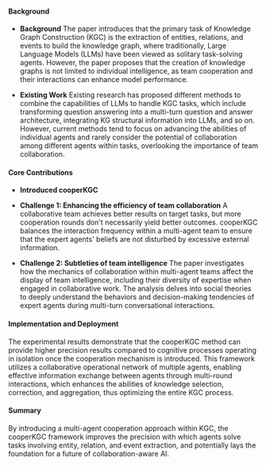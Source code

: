 #### Background
- **Background**
The paper introduces that the primary task of Knowledge Graph Construction (KGC) is the extraction of entities, relations, and events to build the knowledge graph, where traditionally, Large Language Models (LLMs) have been viewed as solitary task-solving agents. However, the paper proposes that the creation of knowledge graphs is not limited to individual intelligence, as team cooperation and their interactions can enhance model performance.

- **Existing Work**
Existing research has proposed different methods to combine the capabilities of LLMs to handle KGC tasks, which include transforming question answering into a multi-turn question and answer architecture, integrating KG structural information into LLMs, and so on. However, current methods tend to focus on advancing the abilities of individual agents and rarely consider the potential of collaboration among different agents within tasks, overlooking the importance of team collaboration.

#### Core Contributions
  - **Introduced cooperKGC**
  - **Challenge 1: Enhancing the efficiency of team collaboration**
      A collaborative team achieves better results on target tasks, but more cooperation rounds don't necessarily yield better outcomes. cooperKGC balances the interaction frequency within a multi-agent team to ensure that the expert agents' beliefs are not disturbed by excessive external information. 

  - **Challenge 2: Subtleties of team intelligence**
      The paper investigates how the mechanics of collaboration within multi-agent teams affect the display of team intelligence, including their diversity of expertise when engaged in collaborative work. The analysis delves into social theories to deeply understand the behaviors and decision-making tendencies of expert agents during multi-turn conversational interactions.

#### Implementation and Deployment
The experimental results demonstrate that the cooperKGC method can provide higher precision results compared to cognitive processes operating in isolation once the cooperation mechanism is introduced. This framework utilizes a collaborative operational network of multiple agents, enabling effective information exchange between agents through multi-round interactions, which enhances the abilities of knowledge selection, correction, and aggregation, thus optimizing the entire KGC process.

#### Summary
By introducing a multi-agent cooperation approach within KGC, the cooperKGC framework improves the precision with which agents solve tasks involving entity, relation, and event extraction, and potentially lays the foundation for a future of collaboration-aware AI.